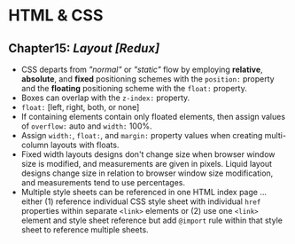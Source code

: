 # HTML & CSS
## Chapter15: _Layout [Redux]_
- CSS departs from _"normal"_ or _"static"_ flow by employing **relative**, **absolute**, and **fixed** positioning schemes with the `position:` property and the **floating** positioning scheme with the `float:` property.
- Boxes can overlap with the `z-index:` property.
- `float:` [left, right, both, or none]
- If containing elements contain only floated elements, then assign values of  `overflow:` auto and `width:` 100%.
- Assign `width:`, `float:`, and `margin:` property values when creating multi-column layouts with floats.
- Fixed width layouts designs don't change size when browser window size is modified, and measurements are given in pixels.  Liquid layout designs change size in relation to browser window size modification, and measurements tend to use percentages.
- Multiple style sheets can be referenced in one HTML index page ... either (1) reference individual CSS style sheet with individual `href` properties within separate `<link>` elements or (2) use one `<link>` element and style sheet reference but add `@import` rule within that style sheet to reference multiple sheets.